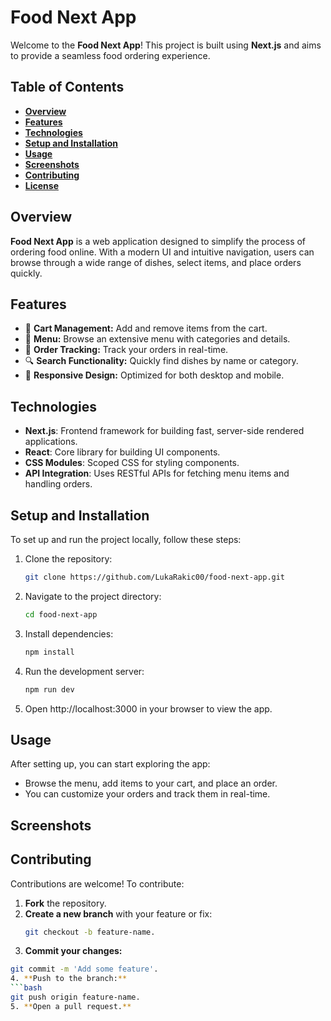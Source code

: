 # **Food Next App**

Welcome to the **Food Next App**! This project is built using **Next.js** and aims to provide a seamless food ordering experience.

## **Table of Contents**

- **[Overview](#overview)**
- **[Features](#features)**
- **[Technologies](#technologies)**
- **[Setup and Installation](#setup-and-installation)**
- **[Usage](#usage)**
- **[Screenshots](#screenshots)**
- **[Contributing](#contributing)**
- **[License](#license)**

## **Overview**

**Food Next App** is a web application designed to simplify the process of ordering food online. With a modern UI and intuitive navigation, users can browse through a wide range of dishes, select items, and place orders quickly.

## **Features**

- 🛒 **Cart Management:** Add and remove items from the cart.
- 🍕 **Menu:** Browse an extensive menu with categories and details.
- 🚚 **Order Tracking:** Track your orders in real-time.
- 🔍 **Search Functionality:** Quickly find dishes by name or category.
- 📱 **Responsive Design:** Optimized for both desktop and mobile.

## **Technologies**

- **Next.js**: Frontend framework for building fast, server-side rendered applications.
- **React**: Core library for building UI components.
- **CSS Modules**: Scoped CSS for styling components.
- **API Integration**: Uses RESTful APIs for fetching menu items and handling orders.

## **Setup and Installation**

To set up and run the project locally, follow these steps:

1. Clone the repository:

   ```bash
   git clone https://github.com/LukaRakic00/food-next-app.git

2. Navigate to the project directory:
    ```bash
    cd food-next-app
3. Install dependencies:
    ```bash
    npm install
4. Run the development server:
    ```bash
    npm run dev
5. Open http://localhost:3000 in your browser to view the app.

## **Usage**
After setting up, you can start exploring the app:
* Browse the menu, add items to your cart, and place an order.
* You can customize your orders and track them in real-time.

## **Screenshots**

## **Contributing**
Contributions are welcome! To contribute:

1. **Fork** the repository.
2. **Create a new branch** with your feature or fix:
   ```bash
   git checkout -b feature-name.
3. **Commit your changes:**
```bash
git commit -m 'Add some feature'.
4. **Push to the branch:**
```bash
git push origin feature-name.
5. **Open a pull request.**
